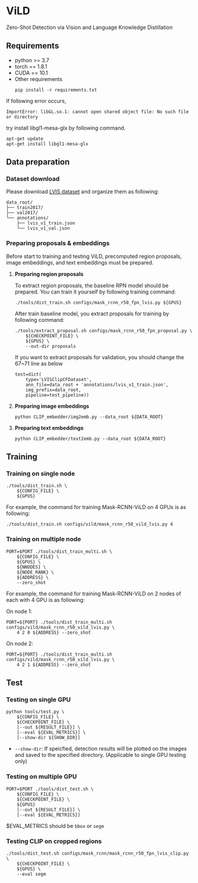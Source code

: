 # ViLD
Zero-Shot Detection via Vision and Language Knowledge Distillation

## Requirements
* python >= 3.7
* torch == 1.8.1
* CUDA == 10.1
* Other requirements
    ```
    pip install -r requirements.txt
    ```

If following error occurs,
```
ImportError: libGL.so.1: cannot open shared object file: No such file or directory
```

try install libgl1-mesa-glx by following command.
```
apt-get update
apt-get install libgl1-mesa-glx
```

## Data preparation

### Dataset download
Please download [LVIS dataset](https://www.lvisdataset.org/) and organize them as following:

```
data_root/
├── train2017/
├── val2017/
└── annotations/
    ├── lvis_v1_train.json
    └── lvis_v1_val.json
```

### Preparing proposals & embeddings

Before start to training and testing ViLD, precomputed region proposals,
image embeddings, and text embeddings must be prepared.

1. **Preparing region proposals**
    
    To extract region proposals, the baseline RPN model should be prepared.
    You can train it yourself by following training command:
    ```
    ./tools/dist_train.sh configs/mask_rcnn_r50_fpn_lvis.py ${GPUS}
    ```

    After train baseline model, you extract proposals for training by following command:
    ```
    ./tools/extract_proposal.sh configs/mask_rcnn_r50_fpn_proposal.py \
        ${CHECKPOINT_FILE} \
        ${GPUS} \
        --out-dir proposals
    ```

    If you want to extract proposals for validation, you should change the 67~71 line as below
    ```
    test=dict(
        type='LVISClipCFDataset',
        ann_file=data_root + 'annotations/lvis_v1_train.json',
        img_prefix=data_root,
        pipeline=test_pipeline))
    ```

2. **Preparing image embeddings**
    ```
    python CLIP_embedder/img2emb.py --data_root ${DATA_ROOT}
    ```

3. **Preparing text embeddings**
    ```
    python CLIP_embedder/text2emb.py --data_root ${DATA_ROOT}
    ```

## Training

### Training on single node

```
./tools/dist_train.sh \
    ${CONFIG_FILE} \
    ${GPUS}
```

For example, the command for training Mask-RCNN-ViLD on 4 GPUs is as following:

```
./tools/dist_train.sh configs/vild/mask_rcnn_r50_vild_lvis.py 4
```

### Training on multiple node


```
PORT=$PORT ./tools/dist_train_multi.sh \
    ${CONFIG_FILE} \
    ${GPUS} \
    ${NNODES} \
    ${NODE_RANK} \
    ${ADDRESS} \
    --zero_shot
```

For example, the command for training Mask-RCNN-ViLD on 2 nodes of each with 4 GPU is as following:

On node 1:
```
PORT=${PORT} ./tools/dist_train_multi.sh configs/vild/mask_rcnn_r50_vild_lvis.py \
    4 2 0 ${ADDRESS} --zero_shot
```

On node 2:
```
PORT=${PORT} ./tools/dist_train_multi.sh configs/vild/mask_rcnn_r50_vild_lvis.py \
    4 2 1 ${ADDRESS} --zero_shot
```

## Test

### Testing on single GPU

```
python tools/test.py \
    ${CONFIG_FILE} \
    ${CHECKPOINT_FILE} \
    [--out ${RESULT_FILE}] \
    [--eval ${EVAL_METRICS}] \
    [--show-dir ${SHOW_DIR}]
```

* `--show-dir`: If speicfied, detection results will be plotted on the images and saved to the specified directory. (Applicable to single GPU testing only)

### Testing on multiple GPU

```
PORT=$PORT ./tools/dist_test.sh \
    ${CONFIG_FILE} \
    ${CHECKPOINT_FILE} \
    ${GPUS}
    [--out ${RESULT_FILE}] \
    [--eval ${EVAL_METRICS}]
```


$EVAL_METRICS should be `bbox` or `segm`

### Testing CLIP on cropped regions

```
./tools/dist_test.sh configs/mask_rcnn/mask_rcnn_r50_fpn_lvis_clip.py \
    ${CHECKPOINT_FILE} \
    ${GPUS} \
    --eval segm
```